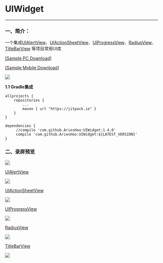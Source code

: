 # UIWidget
--------------------------
### 一、简介：

一个集成[UIAlertView](https://github.com/AriesHoo/UIAlertView)、[UIActionSheetView](https://github.com/AriesHoo/UIActionSheetView)、[UIProgressView](https://github.com/AriesHoo/UIProgressView)、[RadiusView](https://github.com/AriesHoo/RadiusView)、[TitleBarView](https://github.com/AriesHoo/TitleBarView)
等项目常用UI库

[[Sample PC Download]](https://github.com/AriesHoo/UIWidget/blob/master/apk/sample.apk)

[[Sample Mobile Download]](http://fir.im/r84v)

![](https://github.com/AriesHoo/UIWidget/blob/master/apk/qr.png)

**1.1 Gradle集成**

```
allprojects {
    repositories {
        ...
        maven { url "https://jitpack.io" }
    }
}
```

```
dependencies {
     //compile 'com.github.AriesHoo:UIWidget:1.4.0'
     compile 'com.github.AriesHoo:UIWidget:${LATEST_VERSION}'
}
```
### 二、录屏预览

![](https://github.com/AriesHoo/UIWidget/blob/master/screenshot/widget.gif)

[UIAlertView](https://github.com/AriesHoo/UIAlertView)

![](https://github.com/AriesHoo/UIWidget/blob/master/screenshot/alert.gif)

[UIActionSheetView](https://github.com/AriesHoo/UIActionSheetView)

![](https://github.com/AriesHoo/UIWidget/blob/master/screenshot/action.gif)

[UIProgressView](https://github.com/AriesHoo/UIProgressView)

![](https://github.com/AriesHoo/UIWidget/blob/master/screenshot/loading.gif)

[RadiusView](https://github.com/AriesHoo/RadiusView)

![](https://github.com/AriesHoo/UIWidget/blob/master/screenshot/radius.gif)

[TitleBarView](https://github.com/AriesHoo/TitleBarView)

![](https://github.com/AriesHoo/UIWidget/blob/master/screenshot/title.gif)


